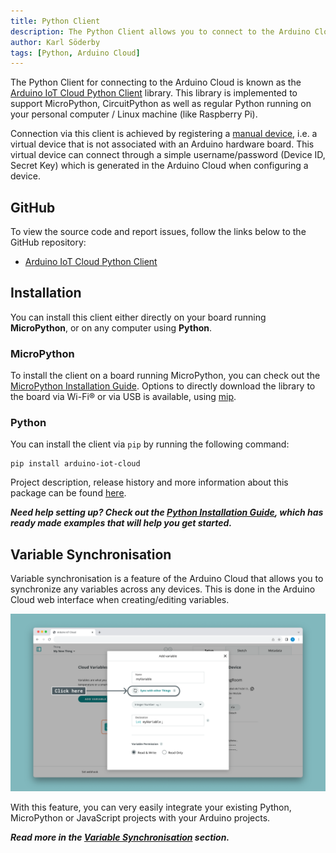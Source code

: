 ```yaml
---
title: Python Client
description: The Python Client allows you to connect to the Arduino Cloud through Python.
author: Karl Söderby
tags: [Python, Arduino Cloud]
---
```


The Python Client for connecting to the Arduino Cloud is known as the [Arduino IoT Cloud Python Client](https://github.com/arduino/arduino-iot-cloud-py) library. This library is implemented to support MicroPython, CircuitPython as well as regular Python running on your personal computer / Linux machine (like Raspberry Pi).

Connection via this client is achieved by registering a [manual device](https://docscontentprivate-karlsoderbycloudv2.gatsbyjs.io/arduino-cloud/hardware/devices#manual-devices), i.e. a virtual device that is not associated with an Arduino hardware board. This virtual device can connect through a simple username/password (Device ID, Secret Key) which is generated in the Arduino Cloud when configuring a device.

## GitHub

To view the source code and report issues, follow the links below to the GitHub repository:
- [Arduino IoT Cloud Python Client](https://github.com/arduino/arduino-iot-cloud-py)

## Installation

You can install this client either directly on your board running **MicroPython**, or on any computer using **Python**.

### MicroPython

To install the client on a board running MicroPython, you can check out the [MicroPython Installation Guide](https://docscontentprivate-karlsoderbycloudv2.gatsbyjs.io/arduino-cloud/guides/micropython). Options to directly download the library to the board via Wi-Fi® or via USB is available, using [mip](https://docs.micropython.org/en/latest/reference/packages.html). 

### Python

You can install the client via `pip` by running the following command:

```
pip install arduino-iot-cloud
```

Project description, release history and more information about this package can be found [here](https://pypi.org/project/arduino-iot-cloud/).

***Need help setting up? Check out the [Python Installation Guide](https://docscontentprivate-karlsoderbycloudv2.gatsbyjs.io/arduino-cloud/guides/python), which has ready made examples that will help you get started.***

## Variable Synchronisation

Variable synchronisation is a feature of the Arduino Cloud that allows you to synchronize any variables across any devices. This is done in the Arduino Cloud web interface when creating/editing variables. 

![Synchronizing Variables](assets/variable-sync.png)

With this feature, you can very easily integrate your existing Python, MicroPython or JavaScript projects with your Arduino projects. 

***Read more in the [Variable Synchronisation](https://docscontentprivate-karlsoderbycloudv2.gatsbyjs.io/arduino-cloud/cloud-interface/variables#variable-synchronisation) section.***